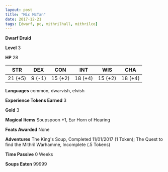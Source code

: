 ```yaml
---
layout: post
title: "Mic McTan"
date: 2017-12-21
tags: [dwarf, pc, mithrilhall, mithrilco]
---
```


**Dwarf Druid**

**Level** 3

**HP** 28

|   STR   |   DEX   |   CON   |   INT   |   WIS   |   CHA   |
|:-----:|:-----:|:-----:|:-----:|:-----:|:-----:|
| 21 (+5) | 9 (-1) | 15 (+2) | 18 (+4) | 15 (+2) | 18 (+4) |

**Languages** common, dwarvish, elvish

**Experience Tokens Earned** 3

**Gold** 3

**Magical Items** Soupspoon +1, Ear Horn of Hearing

**Feats Awarded** None

**Adventures** The King's Soup, Completed 11/01/2017 (1 Token); The Quest to find the Mithril Warhamme, Incomplete (.5 Tokens)

**Time Passive** 0 Weeks

**Soups Eaten** 99999